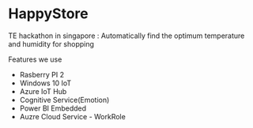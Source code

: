# HappyStore
TE hackathon in singapore
: Automatically find the optimum temperature and humidity for shopping

Features we use
- Rasberry PI 2
- Windows 10 IoT
- Azure IoT Hub
- Cognitive Service(Emotion)
- Power BI Embedded
- Auzre Cloud Service - WorkRole

